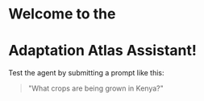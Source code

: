 # Welcome to the
# Adaptation Atlas Assistant!

Test the agent by submitting a prompt like this:
>"What crops are being grown in Kenya?"
